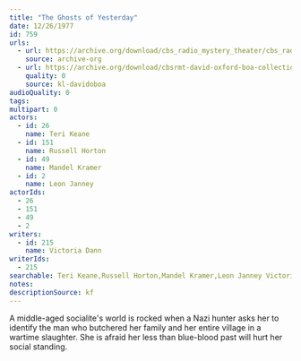 ```yaml
---
title: "The Ghosts of Yesterday"
date: 12/26/1977
id: 759
urls: 
  - url: https://archive.org/download/cbs_radio_mystery_theater/cbs_radio_mystery_theater-0751-0800.zip/cbs_radio_mystery_theater-0751-0800%2Fcbsrmt_0759_the_ghosts_of_yesterday.mp3
    source: archive-org
  - url: https://archive.org/download/cbsrmt-david-oxford-boa-collection/CBSRMT-771226-0759-The-Ghosts-of-Yesterday-(24-22)-[2007]-{BoA}.mp3
    quality: 0
    source: kl-davidoboa
audioQuality: 0
tags: 
multipart: 0
actors:  
  - id: 26
    name: Teri Keane  
  - id: 151
    name: Russell Horton  
  - id: 49
    name: Mandel Kramer  
  - id: 2
    name: Leon Janney
actorIds:  
  - 26  
  - 151  
  - 49  
  - 2
writers:  
  - id: 215
    name: Victoria Dann
writerIds:  
  - 215
searchable: Teri Keane,Russell Horton,Mandel Kramer,Leon Janney Victoria Dann
notes: 
descriptionSource: kf
---
```

A middle-aged socialite's world is rocked when a Nazi hunter asks her to identify the man who butchered her family and her entire village in a wartime slaughter. She is afraid her less than blue-blood past will hurt her social standing.